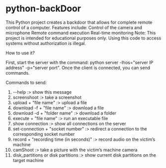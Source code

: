 # python-backDoor
This Python project creates a backdoor that allows for complete remote control of a computer. Features include:  Control of the camera and microphone Remote command execution Real-time monitoring Note: This project is intended for educational purposes only. Using this code to access systems without authorization is illegal.

How to use it?

First, start the server with the command: python server -lhos="server IP address" -p="server port". Once the client is connected, you can send commands.

Commands to send:

1. --help :> show this message
2. screenshoot :> take a screenshot
3. upload + "file name" :> upload a file
4. download -f + "file name" :> download a file
5. download -d + "folder name" :> download a folder
6. execute + "file name" :> run an executable file
7. show connection :> show all connections on the server
8. set-connection + "socket number" :> redirect a connection to the corresponding socket number
9. record + "recording time (in seconds)" :> record audio on the victim’s machine
10. camShoot :> take a picture with the victim’s machine camera
11. disk_partitions or disk partitions :> show current disk partitions on the target machine
